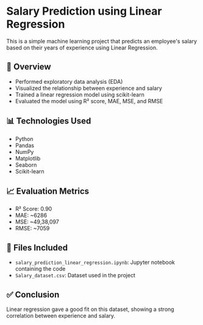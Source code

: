 # Salary Prediction using Linear Regression

This is a simple machine learning project that predicts an employee's salary based on their years of experience using Linear Regression.

## 📌 Overview
- Performed exploratory data analysis (EDA)
- Visualized the relationship between experience and salary
- Trained a linear regression model using scikit-learn
- Evaluated the model using R² score, MAE, MSE, and RMSE

## 📊 Technologies Used
- Python
- Pandas
- NumPy
- Matplotlib
- Seaborn
- Scikit-learn

## 📈 Evaluation Metrics
- R² Score: 0.90
- MAE: ~6286
- MSE: ~49,38,097
- RMSE: ~7059

## 📁 Files Included
- `salary_prediction_linear_regression.ipynb`: Jupyter notebook containing the code
- `Salary_dataset.csv`: Dataset used in the project

## ✅ Conclusion
Linear regression gave a good fit on this dataset, showing a strong correlation between experience and salary.


